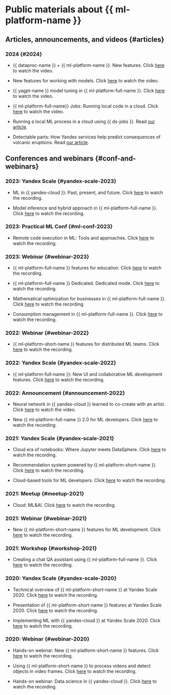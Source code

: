 
# Public materials about {{ ml-platform-name }}

## Articles, announcements, and videos {#articles}

### 2024 {#2024}

* {{ dataproc-name }} + {{ ml-platform-name }}. New features. Click [here](https://www.youtube.com/watch?v=H97HZ4ja1-4) to watch the video.

* New features for working with models. Click [here](https://www.youtube.com/watch?v=3W5ePOLQg64) to watch the video.

* {{ yagpt-name }} model tuning in {{ ml-platform-full-name }}. Click [here](https://www.youtube.com/watch?v=hGrH0Shovtk) to watch the video.

* {{ ml-platform-full-name}} Jobs: Running local code in a cloud. Click [here](https://www.youtube.com/watch?v=As9b73RORTk) to watch the video.

* Running a local ML process in a cloud using {{ ds-jobs }}. Read [our article](https://habr.com/ru/companies/yandex_cloud_and_infra/articles/788872/).

* Detectable parts: How Yandex services help predict consequences of volcanic eruptions. Read [our article](https://habr.com/ru/companies/yandex/articles/794883/).

## Conferences and webinars {#conf-and-webinars}

### 2023: Yandex Scale {#yandex-scale-2023}

* ML in {{ yandex-cloud }}: Past, present, and future. Click [here](https://www.youtube.com/watch?v=90jIHP2F-zA) to watch the recording.

* Model inference and hybrid approach in {{ ml-platform-full-name }}. Click [here](https://www.youtube.com/watch?v=8asQwGQdr0w) to watch the recording.

### 2023: Practical ML Conf {#ml-conf-2023}

* Remote code execution in ML: Tools and approaches. Click [here](https://youtu.be/iWnh2Da1RG4?si=R26ZdYqwqqQrv8rR) to watch the recording.

### 2023: Webinar {#webinar-2023}

* {{ ml-platform-full-name }} features for education. Click [here](https://www.youtube.com/watch?v=pRTKbG-kaUg) to watch the recording.

* {{ ml-platform-full-name }} Dedicated. Dedicated mode. Click [here](https://www.youtube.com/watch?v=U4rxkHKqm2U) to watch the recording.

* Mathematical optimization for businesses in {{ ml-platform-full-name }}. Click [here](https://www.youtube.com/watch?v=fOzDMNAGQXw) to watch the recording.

* Consumption management in {{ ml-platform-full-name }}. Click [here](https://www.youtube.com/watch?v=NmF2L3hF7Xk) to watch the recording.

### 2022: Webinar {#webinar-2022}

* {{ ml-platform-short-name }} features for distributed ML teams. Click [here](https://youtu.be/xM0qdz5wJdE) to watch the recording.

### 2022: Yandex Scale {#yandex-scale-2022}

* {{ ml-platform-full-name }}: New UI and collaborative ML development features. Click [here](https://youtu.be/xzEW5g7WVd4) to watch the recording.

### 2022: Announcement {#announcement-2022}

* Neural network in {{ yandex-cloud }} learned to co-create with an artist. Click [here](https://youtu.be/eDfMYlQv5_4) to watch the video.

* New {{ ml-platform-full-name }} 2.0 for ML developers. Click [here](https://youtu.be/Mhjkh386Ajw) to watch the recording.

### 2021: Yandex Scale {#yandex-scale-2021}

* Cloud era of notebooks: Where Jupyter meets DataSphere. Click [here](https://youtu.be/vKLqfcKXRo8) to watch the recording.

* Recommendation system powered by {{ ml-platform-short-name }}. Click [here](https://youtu.be/oavkOOJMVK8) to watch the recording.

* Cloud-based tools for ML developers. Click [here](https://youtu.be/euqmLppB4f0) to watch the recording.

### 2021: Meetup {#meetup-2021}

* Cloud: ML&AI. Click [here](https://youtu.be/qWO2P0Mc_Bc) to watch the recording.

### 2021: Webinar {#webinar-2021}

* New {{ ml-platform-short-name }} features for ML development. Click [here](https://youtu.be/udZcoKwb6aM) to watch the recording.

### 2021: Workshop {#workshop-2021}

* Creating a chat QA assistant using {{ ml-platform-full-name }}. Click [here](https://youtu.be/fHQAT6rYO7c) to watch the recording.

### 2020: Yandex Scale {#yandex-scale-2020}

* Technical overview of {{ ml-platform-short-name }} at Yandex Scale 2020. Click [here](https://youtu.be/5y2-x9GcITs) to watch the recording.

* Presentation of {{ ml-platform-short-name }} features at Yandex Scale 2020. Click [here](https://youtu.be/MtXpZ4RZAjk) to watch the recording.

* Implementing ML with {{ yandex-cloud }} at Yandex Scale 2020. Click [here](https://youtu.be/MxuABVNZV38) to watch the recording.

### 2020: Webinar {#webinar-2020}

* Hands-on webinar: New {{ ml-platform-short-name }} features. Click [here](https://youtu.be/70lIkTJjAZU) to watch the recording.

* Using {{ ml-platform-short-name }} to process videos and detect objects in video frames. Click [here](https://youtu.be/55qc9YHbVwE) to watch the recording.

* Hands-on webinar: Data science in {{ yandex-cloud }}. Click [here](https://youtu.be/5o5OJOwDfaU) to watch the recording.